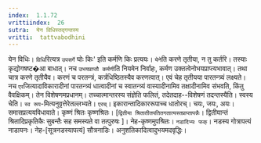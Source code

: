 ```yaml
---
index:  1.1.72
vrittiindex:  26
sutra:  येन विधिस्तद्गन्तस्य
vritti:  tattvabodhini 
---
```


येन विधिः। `विधि`रित्यत्र `उपसर्गे` घोः किः' इति कर्मणि किः प्रत्ययः। `येने`ति करणे तृतीया, न तु कर्तरि। तस्याः कृद्योगषष्ट�आ बाधात्। नच `उभयप्राप्तौ कर्मणी`ति नियमेन निर्वाहः, कर्मण उक्तत्वेनोभयप्राप्त्यभावात्। तथा चात्र करणे तृतीयैव। करणं च परतन्त्रं, कर्त्रधिष्ठितस्यैव करणत्वात्। एवं चेह तृतीयया पारतन्त्र्यं लक्ष्यते। नच `एर`जित्यादाविकारादीनां पारतन्त्र्यं धात्वादीनां च स्वातन्त्र्यं वास्यादीनामिव तक्षादीनामिव संभवति, किंतु वैवक्षिकम्। तेन विशेषणमप्रधानम्। तच्चात्मान्तरस्य संज्ञेति फलितं, तदेतदाह--विशेषणं तदन्तस्यैति। स्वस्य चेति। `स्व रूप`-मित्यनुवृत्तेरेतल्लभ्यते। `एरच्`। इकारान्तादिकाररूपाच्च धातोरच्। चयः, जयः, अयः। समासप्रत्ययविधावाते। कृष्णं श्रितः कृष्णश्रितः। [`द्वितीया श्रितातीतपतितगतात्यस्तप्राप्तापन्नैः`। द्वितीयान्तं श्रितादिप्रकृतिकैः सुबन्तैः सह समस्यते वा तत्पुरुषः ]। नेह-कृष्णमुपश्रितः। `नडादिभ्यः फक्`। नडस्य गोत्रापत्यं नाडायनः। नेह-[सूत्रनडस्यापत्यं] सौत्रनाडिः। अनुशतिकादित्वादुभयमदवृद्धिः। 


